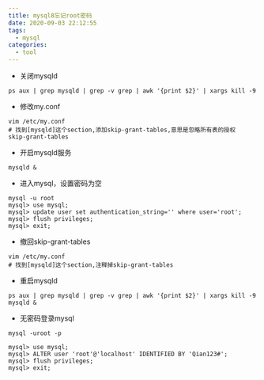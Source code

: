 ```yaml
---
title: mysql8忘记root密码
date: 2020-09-03 22:12:55
tags:
  - mysql
categories:
  - tool
---
```

+ 关闭mysqld
```
ps aux | grep mysqld | grep -v grep | awk '{print $2}' | xargs kill -9

```
+ 修改my.conf
```
vim /etc/my.conf
# 找到[mysqld]这个section,添加skip-grant-tables,意思是忽略所有表的授权
skip-grant-tables
```
+ 开启mysqld服务
```
mysqld &
```
+ 进入mysql，设置密码为空
```
mysql -u root
mysql> use mysql;
mysql> update user set authentication_string='' where user='root';
mysql> flush privileges;
mysql> exit;
```
+ 撤回skip-grant-tables
```
vim /etc/my.conf
# 找到[mysqld]这个section,注释掉skip-grant-tables
```
+ 重启mysqld
```
ps aux | grep mysqld | grep -v grep | awk '{print $2}' | xargs kill -9
mysqld &
```
+ 无密码登录mysql
```
mysql -uroot -p

mysql> use mysql;
mysql> ALTER user 'root'@'localhost' IDENTIFIED BY 'Qian123#';
mysql> flush privileges;
mysql> exit;
```

